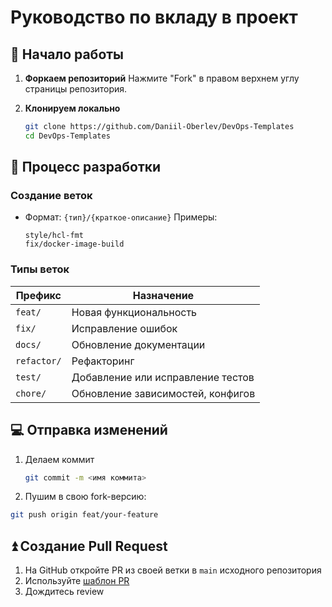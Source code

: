 # Руководство по вкладу в проект

## 🚀 Начало работы

1. **Форкаем репозиторий**
   Нажмите "Fork" в правом верхнем углу страницы репозитория.

2. **Клонируем локально**

   ```bash
   git clone https://github.com/Daniil-Oberlev/DevOps-Templates
   cd DevOps-Templates
   ```

## 🔧 Процесс разработки

### Создание веток

- Формат: `{тип}/{краткое-описание}`
  Примеры:

  ```plaintext
  style/hcl-fmt
  fix/docker-image-build
  ```

### Типы веток

| Префикс     | Назначение                        |
| ----------- | --------------------------------- |
| `feat/`     | Новая функциональность            |
| `fix/`      | Исправление ошибок                |
| `docs/`     | Обновление документации           |
| `refactor/` | Рефакторинг                       |
| `test/`     | Добавление или исправление тестов |
| `chore/`    | Обновление зависимостей, конфигов |

## 💻 Отправка изменений

1. Делаем коммит

   ```bash
   git commit -m <имя коммита>
   ```

2. Пушим в свою fork-версию:

```bash
git push origin feat/your-feature
```

## ⏫ Создание Pull Request

1. На GitHub откройте PR из своей ветки в `main` исходного репозитория
2. Используйте [шаблон PR](../.github/pull_request_template.md)
3. Дождитесь review
